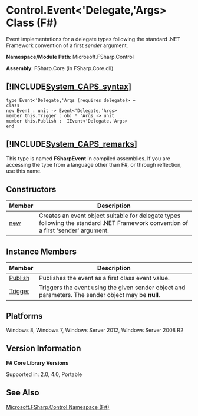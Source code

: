 # Control.Event<'Delegate,'Args> Class (F#)

Event implementations for a delegate types following the standard .NET Framework convention of a first *sender* argument.

**Namespace/Module Path**: Microsoft.FSharp.Control

**Assembly**: FSharp.Core (in FSharp.Core.dll)


## [!INCLUDE[System_CAPS_syntax](//System/Token/System_CAPS_syntax_md.md)]

```
type Event<'Delegate,'Args (requires delegate)> =
class
new Event : unit -> Event<'Delegate,'Args>
member this.Trigger : obj * 'Args -> unit
member this.Publish :  IEvent<'Delegate,'Args>
end
```

## [!INCLUDE[System_CAPS_remarks](//System/Token/System_CAPS_remarks_md.md)]
This type is named **FSharpEvent** in compiled assemblies. If you are accessing the type from a language other than F#, or through reflection, use this name.


## Constructors


|Member|Description|
|------|-----------|
|[new](http://msdn.microsoft.com/en-us/library/2f112efb-a288-4640-87ec-414d6c607d31)|Creates an event object suitable for delegate types following the standard .NET Framework convention of a first 'sender' argument.|

## Instance Members


|Member|Description|
|------|-----------|
|[Publish](http://msdn.microsoft.com/en-us/library/99fb267f-7751-40b4-a137-1279edf5b303)|Publishes the event as a first class event value.|
|[Trigger](http://msdn.microsoft.com/en-us/library/e73a5a2b-7d5f-425b-8ff6-f35780c84968)|Triggers the event using the given sender object and parameters. The sender object may be **null**.|

## Platforms
Windows 8, Windows 7, Windows Server 2012, Windows Server 2008 R2


## Version Information
**F# Core Library Versions**

Supported in: 2.0, 4.0, Portable




## See Also
[Microsoft.FSharp.Control Namespace &#40;F&#35;&#41;](Microsoft.FSharp.Control+Namespace+28%F%2329%.md)

